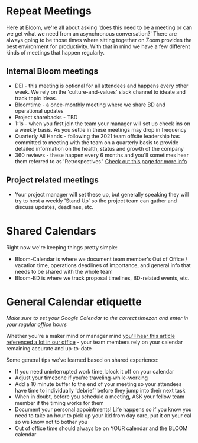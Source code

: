 # Repeat Meetings
Here at Bloom, we're all about asking 'does this need to be a meeting or can we get what we need from an asynchronous conversation?' There are always going to be those times where sitting together on Zoom provides the best environment for productivity. 
With that in mind we have a few different kinds of meetings that happen regularly. 

## Internal Bloom meetings
* DEI - this meeting is optional for all attendees and happens every other week. We rely on the 'culture-and-values' slack channel to ideate and track topic ideas. 
* Bloomtime - a once-monthly meeting where we share BD and operational updates
* Project sharebacks - TBD
* 1:1s - when you first join the team your manager will set up check ins on a weekly basis. As you settle in these meetings may drop in frequency
* Quarterly All Hands - following the 2021 team offsite leadership has committed to meeting with the team on a quarterly basis to provide detailed information on the health, status and growth of the company
* 360 reviews - these happen every 6 months and you'll sometimes hear them referred to as 'Retrospectives.' [Check out this page for more info](https://bloom-handbook.readthedocs.io/en/latest/03-policies/360-reviews/)

## Project related meetings
* Your project manager will set these up, but generally speaking they will try to host a weekly 'Stand Up' so the project team can gather and discuss updates, deadlines, etc. 

# Shared Calendars
Right now we're keeping things pretty simple:
+ Bloom-Calendar is where we document team member's Out of Office / vacation time, operations deadlines of importance, and general info that needs to be shared with the whole team
+ Bloom-BD is where we track proposal timelines, BD-related events, etc. 

# General Calendar etiquette
*Make sure to set your Google Calendar to the correct timezon and enter in your regular office hours*

Whether you're a maker mind or manager mind [you'll hear this article referenced a lot in our office](https://medium.com/coaching-notes/maker-mind-vs-manager-mind-f4e01d294d34) - your team members rely on your calendar remaining accurate and up-to-date

Some general tips we've learned based on shared experience:
* If you need uninterrupted work time, block it off on your calendar
* Adjust your timezone if you're traveling-while-working
* Add a 10 minute buffer to the end of your meeting so your attendees have time to individually 'debrief' before they jump into their next task
* When in doubt, before you schedule a meeting, ASK your fellow team member if the timing works for them 
* Document your personal appointments! Life happens so if you know you need to take an hour to pick up your kid from day care, put it on your cal so we know not to bother you
* Out of office time should always be on YOUR calendar and the BLOOM calendar


